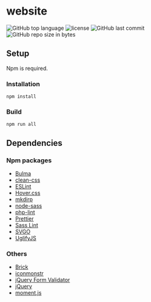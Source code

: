 # website
![GitHub top language](https://img.shields.io/github/languages/top/schdav/website.svg)
![license](https://img.shields.io/github/license/schdav/website.svg)
![GitHub last commit](https://img.shields.io/github/last-commit/schdav/website.svg)
![GitHub repo size in bytes](https://img.shields.io/github/repo-size/schdav/website.svg)
## Setup
Npm is required.
### Installation
`npm install`
### Build
`npm run all`
## Dependencies
### Npm packages
* [Bulma](https://github.com/jgthms/bulma/)
* [clean-css](https://github.com/jakubpawlowicz/clean-css-cli)
* [ESLint](https://github.com/eslint/eslint)
* [Hover.css](https://github.com/IanLunn/Hover/)
* [mkdirp](https://github.com/substack/node-mkdirp)
* [node-sass](https://github.com/sass/node-sass)
* [php-lint](https://github.com/wayneashleyberry/phplint)
* [Prettier](https://github.com/prettier/prettier)
* [Sass Lint](https://github.com/sasstools/sass-lint)
* [SVGO](https://github.com/svg/svgo)
* [UglifyJS](https://github.com/mishoo/UglifyJS2)
### Others
* [Brick](https://brick.im/)
* [iconmonstr](https://iconmonstr.com/)
* [jQuery Form Validator](http://www.formvalidator.net/)
* [jQuery](https://jquery.com/)
* [moment.js](https://momentjs.com/)
